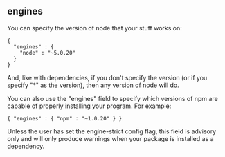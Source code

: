 ## engines

You can specify the version of node that your stuff works on:
```
{ 
  "engines" : { 
    "node" : "~5.0.20" 
  } 
}
```

And, like with dependencies, if you don't specify the version (or if you specify "*" as the version), then any version of node will do.

You can also use the "engines" field to specify which versions of npm are capable of properly installing your program. For example:
```
{ "engines" : { "npm" : "~1.0.20" } }
```
Unless the user has set the engine-strict config flag, this field is advisory only and will only produce warnings when your package is installed as a dependency.
